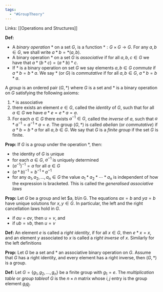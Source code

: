 ```yaml
---
tags:
  - "#GroupTheory"
---
```

Links: [[Operations and Structures]]

**Def:**
- A *binary operation* $*$ on a set $G$, is a function $*:G\times G \to G$. For any $a, b\in G$, we shall write $a*b= *(a,b)$.
- A binary operation $*$ on a set $G$ is *associative* if for all $a, b,c \in G$ we have that $a*(b*c) = (a*b)*c$. 
- If $*$ is a binary operation on set $G$ we say elements $a, b\in G$ *commute* if $a*b= b*a$. We say $*$ (or $G$) is *commutative* if for all $a, b\in G$, $a*b = b*a$. 

A *group* is an ordered pair $(G, *)$ where $G$ is a set and $*$ is a binary operation on $G$ satisfying the following axioms:
1. $*$ is associative
2. there exists an element $e\in G$, called the *identity* of $G$, such that for all $a\in G$ we have $a*e = e*a = a$.
3. For each $a\in G$ there exists $a^{-1}\in G$, called the *inverse* of $a$, such that $a*a^{-1} = a^{-1}*a = e$.
The group $(G, *)$ is called *abelian* (or *commutative*) if $a*b = b*a$ for all $a, b\in G$. We say that $G$ is a *finite group* if the set $G$ is finite.

**Prop:** If $G$ is a group under the operation $*$, then:
- the identity of $G$ is unique
- for each $a\in G$, $a^{-1}$ is uniquely determined
- $(a^{-1})^{-1} = a$ for all $a\in G$
- $(a*b)^{-1} = b^{-1}*a^{-1}$ 
- for any $a_1, a_2, \dots, a_n\in G$ the value $a_1*a_2*\cdots*a_n$ is independent of how the expression is bracketed. This is called the *generalised associative laws*

**Prop:** Let $G$ be a group and let $a, b\in G. The equations $ax = b$ and $ya= b$ have unique solutions for $x, y\in G$. In particular, the left and the right cancellation laws hold in $G$.
- if $au = av$, then $u = v$, and
- if $ub = vb$, then $u = v$

**Def:** An element $e$ is called a *right identity*, if for all $x\in G$, then $e*x = x$, and an element $y$ associated to $x$ is called a *right inverse* of $x$. Similarly for the left definitions

**Prop:** Let $G$ be a set and $*$ an associative binary operation on $G$. Assume that $G$ has a right identity, and every element has a right inverse, then $(G, *)$ is a group. 

**Def:** Let $G = \{g_1, g_2, \dots, g_n\}$ be a finite group with $g_1 = e$. The *multiplication table* or *group table*of $G$ is the $n\times n$ matrix whose $i, j$ entry is the group element $g_i g_j$.